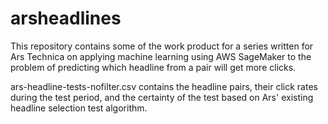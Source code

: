 # arsheadlines
This repository contains some of the work product for a series written for Ars Technica on applying machine learning using AWS SageMaker to the problem of predicting which headline from a pair will get more clicks.

ars-headline-tests-nofilter.csv contains the headline pairs, their click rates during the test period, and the certainty of the test based on Ars' existing headline selection test algorithm.
